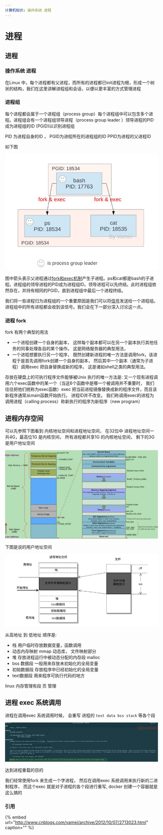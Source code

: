 ```yaml
---
计算机知识: 操作系统 进程
---
```


# 进程

## 进程

### 操作系统 进程

在Linux 中，每个进程都有父进程，而所有的进程都已init进程为根，形成一个树状的结构，我们在这里讲解进程组和会话，以便以更丰富的方式管理进程

### 进程组

每个进程都会属于一个进程组（process group）每个进程组中可以包含多个进程。进程组会有一个进程组领导进程（process group leader ）领导进程的PID 成为进程组的ID \(PGID\)以识别进程组

PID 为进程自身的ID ， PGID为进程所在的进程组的ID PPID为进程的父进程ID

如下图

![](../../.gitbook/assets/image%20%2828%29.png)

图中箭头表示父进程通过[fork和exec机制](http://www.cnblogs.com/vamei/archive/2012/09/20/2694466.html)产生子进程。ps和cat都是bash的子进程。进程组的领导进程的PID成为进程组ID。领导进程可以先终结。此时进程组依然存在，并持有相同的PGID，直到进程组中最后一个进程终结。

我们将一些进程归为进程组的一个重要原因是我们可以将[信号](http://www.cnblogs.com/vamei/archive/2012/10/04/2711818.html)发送给一个进程组。进程组中的所有进程都会收到该信号。我们会在下一部分深入讨论这一点。

### 进程 fork

fork 有两个典型的用法

* 一个进程创建一个自身的副本， 这样每个副本都可以在另一个副本执行其他任务的同事处理各自的某个操作。 这是网络服务器的典型用法， 
* 一个进程想要执行另一个程序， 既然创建新进程的唯一方法是调用fork，该进程于是首先调用fork创建一个自身的副本， 然后其中一个副本（通常为子进程）调用exec 把自身替换成新的程序。 这是诸如shell之类的典型用法。

存放在硬盘上的可执行程序文件能够被Unix 执行的唯一方法是: 又一个现有进程调用六个exec函数中的某一个（当这6个函数中是哪一个被调用并不重要时， 我们往往把他们统称为exec函数）exec 把当前进程镜像替换成新的程序文件，而且该新程序通常从main函数开始执行。 进程ID并不改变。 我们称调用exec的进程为调用进程（calling process）称新执行的程序为新程序（new program）

## 进程内存空间

可以先参照下图看到 内核地址空间和进程地址空间， 在32位中 进程地址空间一共4G，最高位1G 是内核空间， 所有进程都共享1G 的内核地址空间， 剩下的3G是用户地址空间

![](../../.gitbook/assets/image%20%288%29.png)

下图是说的用户地址空间

![](../../.gitbook/assets/process_mem.png)

从高地址 到 低地址 顺序是:

* 栈 用户临时存放数据变量，函数调用
* 动态内存映射 mmap 动态库， 文件映射部分
* 堆 存放进程运行中被动态分配的内存段 malloc
* bss 数据段 一般用来存放未初始化的全局变量
* 初始数据段 存放程序中已经初始化的全局变量
* text数据段 用来程序可执行代码的地方

linux 内存管理有段 页 管理

## 进程 exec 系统调用

进程在调用exec 系统调用时候， 会重写 进程的 `text data bss stack` 等各个段

![](../../.gitbook/assets/execve.png)

达到进程重载的目的

我们经常使用fork 来生成一个字进程， 然后在调用exec 系统调用来执行新的二进制程序， 而这个exec 就是对子进程的各个段进行重写, docker 创建一个容器就是这么搞的

### 引用

{% embed url="http://www.cnblogs.com/vamei/archive/2012/10/07/2713023.html" caption="" %}

